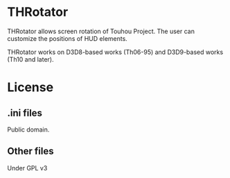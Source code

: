 THRotator
=====

THRotator allows screen rotation of Touhou Project.
The user can customize the positions of HUD elements.

THRotator works on D3D8-based works (Th06-95) and D3D9-based works (Th10 and later).

License
=====

.ini files
-----

Public domain.

Other files
-----

Under GPL v3

